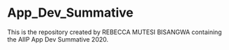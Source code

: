 # App_Dev_Summative

This is the repository created by REBECCA MUTESI BISANGWA containing the AIIP App Dev Summative 2020. 

